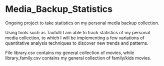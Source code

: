 # Media_Backup_Statistics
Ongoing project to take statistics on my personal media backup collection.

Using tools such as Tautulli I am able to track statistics of my personal media collection, to which I will be implementing a few variations of quantitative analysis techniques to discover new trends and patterns.

File library.csv contains my general collection of movies, while library_family.csv contains my general collection of family/kids movies.
